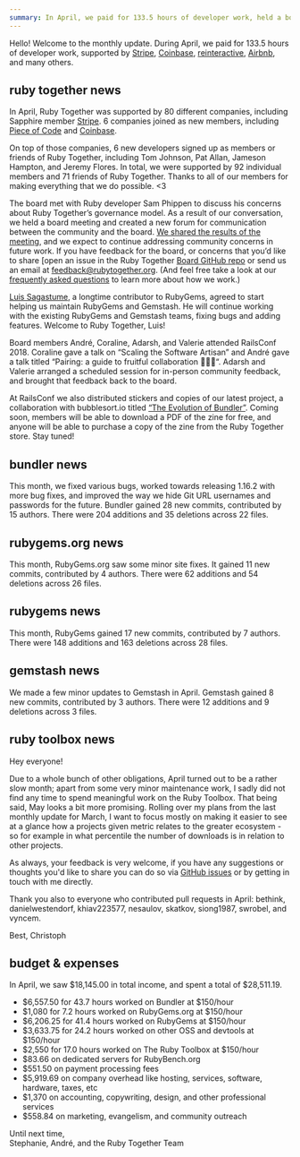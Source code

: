 ```yaml
---
summary: In April, we paid for 133.5 hours of developer work, held a board meeting, and created a new feedback forum for Ruby Together.
---
```


Hello! Welcome to the monthly update. During April, we paid for 133.5 hours of developer work, supported by [Stripe](https://stripe.com), [Coinbase](https://coinbase.com), [reinteractive](https://reinteractive.com/), [Airbnb](http://airbnb.com), and many others.


## ruby together news

In April, Ruby Together was supported by 80 different companies, including Sapphire member [Stripe](https://stripe.com). 6 companies joined as new members, including [Piece of Code](http://www.pieceofcode.com) and [Coinbase](https://www.coinbase.com).

On top of those companies, 6 new developers signed up as members or friends of Ruby Together, including Tom Johnson, Pat Allan, Jameson Hampton, and Jeremy Flores. In total, we were supported by 92 individual members and 71 friends of Ruby Together. Thanks to all of our members for making everything that we do possible. &lt;3

The board met with Ruby developer Sam Phippen to discuss his concerns about Ruby Together’s governance model. As a result of our conversation, we held a board meeting and created a new forum for communication between the community and the board. [We shared the results of the meeting](https://rubytogether.org/news/2018-04-25-april-22-board-meeting-results), and we expect to continue addressing community concerns in future work. If you have feedback for the board, or concerns that you’d like to share [open an issue in the Ruby Together [Board GitHub repo](https://github.com/rubytogether/board) or send us an email at [feedback@rubytogether.org](mailto:feedback@rubytogether.org). (And feel free take a look at our [frequently asked questions](https://rubytogether.org/companies#faq) to learn more about how we work.)

[Luis Sagastume](https://github.com/bronzdoc), a longtime contributor to RubyGems, agreed to start helping us maintain RubyGems and Gemstash. He will continue working with the existing RubyGems and Gemstash teams, fixing bugs and adding features. Welcome to Ruby Together, Luis!

Board members André, Coraline, Adarsh, and Valerie attended RailsConf 2018. Coraline gave a talk on “Scaling the Software Artisan” and André gave a talk titled “Pairing: a guide to fruitful collaboration :strawberry::peach::pear:“. Adarsh and Valerie arranged a scheduled session for in-person community feedback, and brought that feedback back to the board.

At RailsConf we also distributed stickers and copies of our latest project, a collaboration with bubblesort.io titled [“The Evolution of Bundler”](https://twitter.com/sailorhg/status/984232596870606848?s=12). Coming soon, members will be able to download a PDF of the zine for free, and anyone will be able to purchase a copy of the zine from the Ruby Together store. Stay tuned!

## bundler news

This month, we fixed various bugs, worked towards releasing 1.16.2 with more bug fixes, and improved the way we hide Git URL usernames and passwords for the future. Bundler gained 28 new commits, contributed by 15 authors. There were 204 additions and 35 deletions across 22 files.

## rubygems.org news

This month, RubyGems.org saw some minor site fixes. It gained 11 new commits, contributed by 4 authors. There were 62 additions and 54 deletions across 26 files.

## rubygems news

This month, RubyGems gained 17 new commits, contributed by 7 authors. There were 148 additions and 163 deletions across 28 files.

## gemstash news

We made a few minor updates to Gemstash in April. Gemstash gained 8 new commits, contributed by 3 authors. There were 12 additions and 9 deletions across 3 files.

## ruby toolbox news

Hey everyone!

Due to a whole bunch of other obligations, April turned out to be a rather slow month; apart from some very minor maintenance work, I sadly did not find any time to spend meaningful work on the Ruby Toolbox. That being said, May looks a bit more promising. Rolling over my plans from the last monthly update for March, I want to focus mostly on making it easier to see at a glance how a projects given metric relates to the greater ecosystem - so for example in what percentile the number of downloads is in relation to other projects.

As always, your feedback is very welcome, if you have any suggestions or thoughts you'd like to share you can do so via [GitHub issues](https://github.com/rubytoolbox/rubytoolbox/issues) or by getting in touch with me directly.

Thank you also to everyone who contributed pull requests in April: bethink, danielwestendorf, khiav223577, nesaulov, skatkov, siong1987, swrobel, and vyncem.

Best,
Christoph

## budget &amp; expenses

In April, we saw $18,145.00 in total income, and spent a total of $28,511.19.

* $6,557.50 for 43.7 hours worked on Bundler at $150/hour
* $1,080 for 7.2 hours worked on RubyGems.org at $150/hour
* $6,206.25 for 41.4 hours worked on RubyGems at $150/hour
* $3,633.75 for 24.2 hours worked on other OSS and devtools at $150/hour
* $2,550 for 17.0 hours worked on The Ruby Toolbox at $150/hour
* $83.66 on dedicated servers for RubyBench.org
* $551.50 on payment processing fees
* $5,919.69 on company overhead like hosting, services, software, hardware, taxes, etc
* $1,370 on accounting, copywriting, design, and other professional services
* $558.84 on marketing, evangelism, and community outreach

Until next time,<br>
Stephanie, André, and the Ruby Together Team
